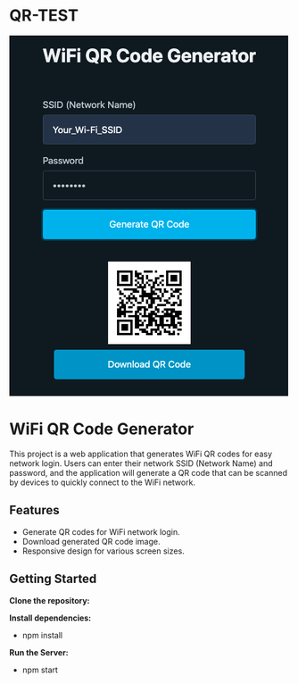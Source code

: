 # QR-TEST

![screen shot](./public/Screen%20Shot%202023-08-11%20at%209.48.10%20PM.png)

# WiFi QR Code Generator

This project is a web application that generates WiFi QR codes for easy network login. Users can enter their network SSID (Network Name) and password, and the application will generate a QR code that can be scanned by devices to quickly connect to the WiFi network.

## Features

- Generate QR codes for WiFi network login.
- Download generated QR code image.
- Responsive design for various screen sizes.

## Getting Started

**Clone the repository:**

**Install dependencies:**

- npm install

**Run the Server:**

- npm start
